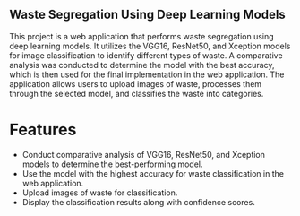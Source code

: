 ## Waste Segregation Using Deep Learning Models
This project is a web application that performs waste segregation using deep learning models. It utilizes the VGG16, ResNet50, and Xception models for image classification to identify different types of waste. A comparative analysis was conducted to determine the model with the best accuracy, which is then used for the final implementation in the web application. The application allows users to upload images of waste, processes them through the selected model, and classifies the waste into categories.

# Features
- Conduct comparative analysis of VGG16, ResNet50, and Xception models to determine the best-performing model.
- Use the model with the highest accuracy for waste classification in the web application.
- Upload images of waste for classification.
- Display the classification results along with confidence scores.
